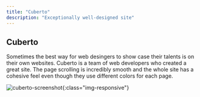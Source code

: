 ```yaml
---
title: "Cuberto"
description: "Exceptionally well-designed site"
---
```


## Cuberto


Sometimes the best way for web desingers to show case their talents is on their own websites. Cuberto is a team of web developers who created a great site. The page scrolling is incredibly smooth and the whole site has a cohesive feel even though they use different colors for each page.

![cuberto-screenshot]({{site.url}}/desktop/cuberto-screenshot.jpg){:class="img-responsive"}
